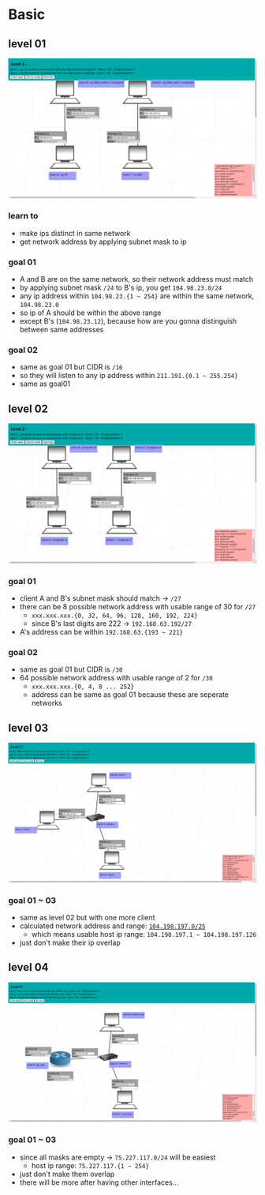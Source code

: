# Basic

## level 01

![](/img/01.png)

<!---
```mermaid
flowchart BT
subgraph goal02
    D{{"client D"}} -.- |interface D1| D1["ip:???\nCIDR:/16"]
    <==>
    C1["ip:211.191.223.75\nCIDR:/16"]  -.- |interface C1|C{{"client C"}}
end
subgraph goal01
    B{{"client B"}} -.- |interface B1| B1["ip:104.98.23.12\nCIDR:/24"]
    <==>
    A1["ip:???\nCIDR:/24"]  -.- |interface A1| A{{"client A"}}
end
```
-->
### learn to
- make ips distinct in same network
- get network address by applying subnet mask to ip

### goal 01
- A and B are on the same network, so their network address must match
- by applying subnet mask `/24` to B's ip, you get `104.98.23.0/24`
- any ip address within `104.98.23.{1 ~ 254}` are within the same network, `104.98.23.0`
- so ip of A should be within the above range
- except B's (`104.98.23.12`), because how are you gonna distinguish between same addresses

### goal 02
- same as goal 01 but CIDR is `/16`
- so they will listen to any ip address within `211.191.{0.1 ~ 255.254}`
- same as goal01

## level 02
![](/img/02.png)

<!---
```mermaid
flowchart BT
subgraph goal02
    D{{"client D"}} -.- |interface D1| D1["ip:???\nCIDR:/30"]
    <==>
    C1["ip:???\nCIDR:/30"]  -.- |interface C1|C{{"client C"}}
end
subgraph goal01
    B{{"client B"}} -.- |interface B1| B1["ip:192.168.63.222\nCIDR:???"]
    <==>
    A1["ip:???\nCIDR:/27"]  -.- |interface A1| A{{"client A"}}
end
```
-->

### goal 01
- client A and B's subnet mask should match -> `/27`
- there can be 8 possible network address with usable range of 30 for `/27`
  - `xxx.xxx.xxx.{0, 32, 64, 96, 128, 160, 192, 224}`
  - since B's last digits are 222 -> `192.168.63.192/27`
- A's address can be within `192.168.63.{193 ~ 221}`

### goal 02
- same as goal 01 but CIDR is `/30`
- 64 possible network address with usable range of 2 for `/30`
  - `xxx.xxx.xxx.{0, 4, 8 ... 252}`
  - address can be same as goal 01 because these are seperate networks

## level 03

![](/img/03.png)

### goal 01 ~ 03
- same as level 02 but with one more client
- calculated network address and range: [`104.198.197.0/25`](https://www.calculator.net/ip-subnet-calculator.html?cclass=any&csubnet=25&cip=104.198.197.125&ctype=ipv4&printit=0&x=88&y=9)
  - which means usable host ip range: `104.198.197.1 ~ 104.198.197.126`
- just don't make their ip overlap

## level 04
![](/img/04.png)
### goal 01 ~ 03
- since all masks are empty -> `75.227.117.0/24` will be easiest
  - host ip range: `75.227.117.{1 ~ 254}`
- just don't make them overlap
- there will be more after having other interfaces...
